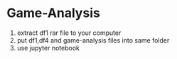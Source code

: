 # Game-Analysis
1) extract df1 rar file to your  computer
2) put df1,df4 and game-analysis files into same folder
3) use jupyter notebook
